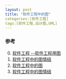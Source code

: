 ```yaml
---
layout: post
title: "软件工程中的图"
categories:[软件工程]
tags:[软件工程,设计图,UML]
---
```



### 参考
0. [软件工程 --软件工程用图][0]
0. [软件工程中的图情结][1]
1. [软件工程中的图][2]
2. [软件工程中的图情结][3]

[0]: http://www.cnblogs.com/kzloser/archive/2012/07/05/2577432.html "软件工程 --软件工程用图"
[1]: http://kb.cnblogs.com/page/107286/ "软件工程中的图情结"
[2]: http://www.cnblogs.com/bukudekong/archive/2012/05/05/2484498.html "软件工程中的图"
[3]: http://www.uml.org.cn/UMLForum/201112051.asp "软件工程中的图情结"